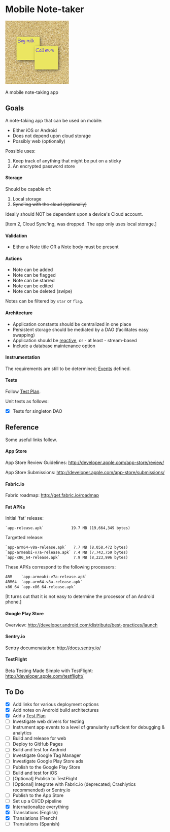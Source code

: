 # Mobile Note-taker

![Graphic](images/playstore.png)

A mobile note-taking app

## Goals

A note-taking app that can be used on mobile:

* Either iOS or Android
* Does not depend upon cloud storage
* Possibly web (optionally)

Possible uses:

1. Keep track of anything that might be put on a sticky
2. An encrypted password store

#### Storage

Should be capable of:

1. Local storage
2. <del>Sync'ing with the cloud (optionally)</del>

Ideally should NOT be dependent upon a device's Cloud account.

[Item 2, Cloud Sync'ing, was dropped. The app only uses local storage.]

#### Validation

* Either a Note title OR a Note body must be present

#### Actions

* Note can be added
* Note can be flagged
* Note can be starred
* Note can be edited
* Note can be deleted (swipe)

Notes can be filtered by `star` or `flag`.

#### Architecture

* Application constants should be centralized in one place
* Persistent storage should be mediated by a DAO (facilitates easy swapping)
* Application should be [reactive](http://en.wikipedia.org/wiki/Reactive_programming), or - at least - stream-based
* Include a database maintenance option

#### Instrumentation

The requirements are still to be determined; [Events](Events.md) defined.

#### Tests

Follow [Test Plan](TestPlan.md).

Unit tests as follows:

- [x] Tests for singleton DAO

## Reference

Some useful links follow.

#### App Store

App Store Review Guidelines: http://developer.apple.com/app-store/review/

App Store Submissions: http://developer.apple.com/app-store/submissions/

#### Fabric.io

Fabric roadmap: http://get.fabric.io/roadmap

#### Fat APKs

Initial 'fat' release:

    `app-release.apk`            19.7 MB (19,664,349 bytes)

Targetted release:

    `app-arm64-v8a-release.apk`   7.7 MB (8,058,472 bytes)
    `app-armeabi-v7a-release.apk` 7.4 MB (7,743,759 bytes)
    `app-x86_64-release.apk`      7.9 MB (8,223,996 bytes)

These APKs correspond to the following processors:

    ARM    `app-armeabi-v7a-release.apk`
    ARM64  `app-arm64-v8a-release.apk`
    x86_64 `app-x86_64-release.apk`

[It turns out that it is not easy to determine the processor of an Android phone.]

#### Google Play Store

Overview: http://developer.android.com/distribute/best-practices/launch

#### Sentry.io

Sentry documenatation: http://docs.sentry.io/

#### TestFlight

Beta Testing Made Simple with TestFlight: http://developer.apple.com/testflight/

## To Do

- [x] Add links for various deployment options
- [x] Add notes on Android build architectures
- [x] Add a [Test Plan](TestPlan.md)
- [ ] Investigate web drivers for testing
- [ ] Instrument app events to a level of granularity sufficient for debugging & analytics
- [ ] Build and release for web
- [ ] Deploy to GitHub Pages
- [ ] Build and test for Android
- [ ] Investigate Google Tag Manager
- [ ] Investigate Google Play Store ads
- [ ] Publish to the Google Play Store
- [ ] Build and test for iOS
- [ ] [Optional] Publish to TestFlight
- [ ] [Optional] Integrate with Fabric.io (deprecated; Crashlytics recommended) or Sentry.io
- [ ] Publish to the App Store
- [ ] Set up a CI/CD pipeline
- [x] Internationalize everything
- [x] Translations (English)
- [x] Translations (French)
- [ ] Translations (Spanish)
